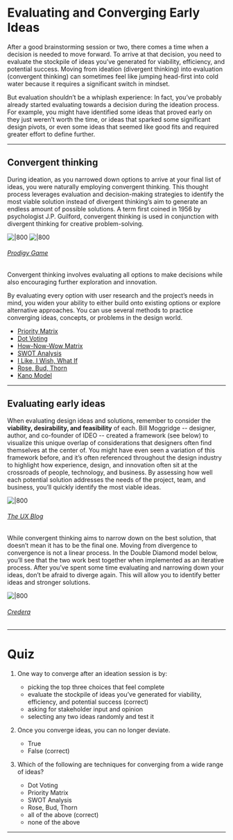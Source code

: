 # Evaluating and Converging Early Ideas
After a good brainstorming session or two, there comes a time when a decision is needed to move forward. To arrive at that decision, you need to evaluate the stockpile of ideas you’ve generated for viability, efficiency, and potential success. Moving from ideation (divergent thinking) into evaluation (convergent thinking) can sometimes feel like jumping head-first into cold water because it requires a significant switch in mindset.

But evaluation shouldn’t be a whiplash experience: In fact, you’ve probably already started evaluating towards a decision during the ideation process. For example, you might have identified some ideas that proved early on they just weren’t worth the time, or ideas that sparked some significant design pivots, or even some ideas that seemed like good fits and required greater effort to define further. 

---
## Convergent thinking
During ideation, as you narrowed down options to arrive at your final list of ideas, you were naturally employing convergent thinking. This thought process leverages evaluation and decision-making strategies to identify the most viable solution instead of divergent thinking’s aim to generate an endless amount of possible solutions. A term first coined in 1956 by psychologist J.P. Guilford, convergent thinking is used in conjunction with divergent thinking for creative problem-solving. 

![|800](https://prodesigncurriculum.s3.us-east-2.amazonaws.com/divergent-thinking.png)
![|800](https://prodesigncurriculum.s3.us-east-2.amazonaws.com/convergent-thinking.png)
###### [Prodigy Game](https://www.prodigygame.com/blog/convergent-divergent-thinking/)

Convergent thinking involves evaluating all options to make decisions while also encouraging further exploration and innovation. 

By evaluating every option with user research and the project’s needs in mind, you widen your ability to either build onto existing options or explore alternative approaches. You can use several methods to practice converging ideas, concepts, or problems in the design world. 
- [Priority Matrix](https://www.nngroup.com/articles/prioritization-matrices/)
- [Dot Voting](https://www.nngroup.com/articles/dot-voting/)
- [How-Now-Wow Matrix](https://gamestorming.com/how-now-wow-matrix/)
- [SWOT Analysis](https://gamestorming.com/swot-analysis/)
- [I Like, I Wish, What If](https://spin.atomicobject.com/2018/09/12/i-like-i-wish-what-if/)
- [Rose, Bud, Thorn](https://spin.atomicobject.com/2018/04/03/design-thinking-rose-bud-thorn/)
- [Kano Model](https://uxdesign.cc/choosing-the-right-features-with-kano-model-cc0274b6a83) 

___
## Evaluating early ideas
When evaluating design ideas and solutions, remember to consider the **viability, desirability, and feasibility** of each. Bill Moggridge -- designer, author, and co-founder of IDEO -- created a framework (see below) to visualize this unique overlap of considerations that designers often find themselves at the center of. You might have even seen a variation of this framework before, and it’s often referenced throughout the design industry to highlight how experience, design, and innovation often sit at the crossroads of people, technology, and business. By assessing how well each potential solution addresses the needs of the project, team, and business, you’ll quickly identify the most viable ideas.

![|800](https://prodesigncurriculum.s3.us-east-2.amazonaws.com/experience-innovation.jpeg)
###### [The UX Blog](https://medium.theuxblog.com/experiencing-innovation-c0fc948838b0)

While convergent thinking aims to narrow down on the best solution, that doesn’t mean it has to be the final one. Moving from divergence to convergence is not a linear process. In the Double Diamond model below, you’ll see that the two work best together when implemented as an iterative process. After you’ve spent some time evaluating and narrowing down your ideas, don’t be afraid to diverge again. This will allow you to identify better ideas and stronger solutions.

![|800](https://prodesigncurriculum.s3.us-east-2.amazonaws.com/double-diamond.jpeg)
###### [Credera](https://www.credera.com/blog/service-areas/innovation-acceleration/4-ways-to-conduct-user-research/)

---

# Quiz

1. One way to converge after an ideation session is by:
	- picking the top three choices that feel complete
	- evaluate the stockpile of ideas you’ve generated for viability, efficiency, and potential success (correct)
	- asking for stakeholder input and opinion
	- selecting any two ideas randomly and test it

2. Once you converge ideas, you can no longer deviate.
	- True
	- False (correct)

3. Which of the following are techniques for converging from a wide range of ideas?
	- Dot Voting
	- Priority Matrix
	- SWOT Analysis
	- Rose, Bud, Thorn
	- all of the above (correct)
	- none of the above

___

